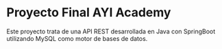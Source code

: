 # Proyecto Final AYI Academy

Este proyecto trata de una API REST desarrollada en Java con SpringBoot 
utilizando MySQL como motor de bases de datos.